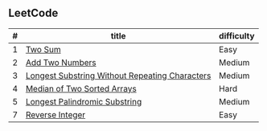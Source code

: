 LeetCode
---------

| # |  title  |  difficulty  |
|---|---------|--------------|
| 1 |[Two Sum](https://leetcode.com/problems/two-sum/description/) | Easy |
| 2 |[Add Two Numbers](https://leetcode.com/problems/add-two-numbers/description/) | Medium |
| 3 |[Longest Substring Without Repeating Characters](https://leetcode.com/problems/longest-substring-without-repeating-characters/description/) | Medium |
| 4 |[Median of Two Sorted Arrays](https://leetcode.com/problems/median-of-two-sorted-arrays/description/) | Hard |
| 5 | [Longest Palindromic Substring](https://leetcode.com/problems/longest-palindromic-substring/description/) | Medium |
| 7 | [Reverse Integer](https://leetcode.com/problems/reverse-integer/description/) | Easy |
